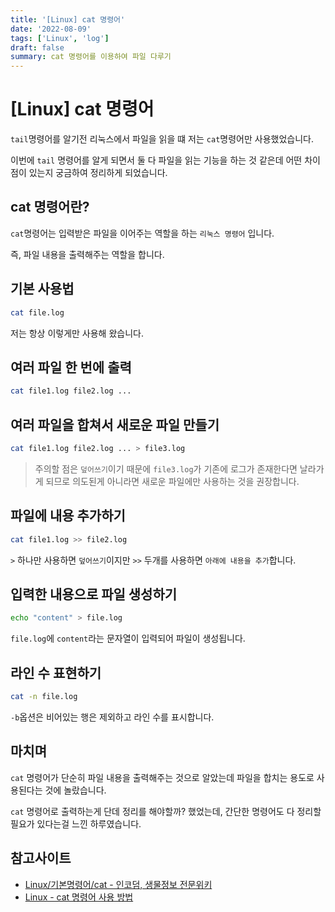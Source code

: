```yaml
---
title: '[Linux] cat 명령어'
date: '2022-08-09'
tags: ['Linux', 'log']
draft: false
summary: cat 명령어를 이용하여 파일 다루기
---
```


# [Linux] cat 명령어

`tail`명령어를 알기전 리눅스에서 파일을 읽을 떄 저는 `cat`명령어만 사용했었습니다.

이번에 `tail` 명령어를 알게 되면서 둘 다 파일을 읽는 기능을 하는 것 같은데 어떤 차이점이 있는지 궁금하여 정리하게 되었습니다.

## cat 명령어란?

`cat`명령어는 입력받은 파일을 이어주는 역할을 하는 `리눅스 명령어` 입니다.

즉, 파일 내용을 출력해주는 역할을 합니다.

## 기본 사용법

```zsh
cat file.log
```

저는 항상 이렇게만 사용해 왔습니다.

## 여러 파일 한 번에 출력

```zsh
cat file1.log file2.log ...
```

## 여러 파일을 합쳐서 새로운 파일 만들기

```zsh
cat file1.log file2.log ... > file3.log
```

> 주의할 점은 `덮어쓰기`이기 때문에 `file3.log`가 기존에 로그가 존재한다면 날라가게 되므로 의도된게 아니라면 새로운 파일에만 사용하는 것을 권장합니다.

## 파일에 내용 추가하기

```zsh
cat file1.log >> file2.log
```

`>` 하나만 사용하면 `덮어쓰기`이지만 `>>` 두개를 사용하면 `아래에 내용을 추가`합니다.

## 입력한 내용으로 파일 생성하기

```zsh
echo "content" > file.log
```

`file.log`에 `content`라는 문자열이 입력되어 파일이 생성됩니다.

## 라인 수 표현하기

```zsh
cat -n file.log
```

`-b`옵션은 비어있는 행은 제외하고 라인 수를 표시합니다.

## 마치며

`cat` 명령어가 단순히 파일 내용을 출력해주는 것으로 알았는데 파일을 합치는 용도로 사용된다는 것에 놀랐습니다.

`cat` 명령어로 출력하는게 단데 정리를 해야할까? 했었는데, 간단한 명령어도 다 정리할 필요가 있다는걸 느낀 하루였습니다.

## 참고사이트

- [Linux/기본명령어/cat - 인코덤, 생물정보 전문위키](http://www.incodom.kr/Linux/%EA%B8%B0%EB%B3%B8%EB%AA%85%EB%A0%B9%EC%96%B4/cat)
- [Linux - cat 명령어 사용 방법](https://codechacha.com/ko/linux-cat/)
